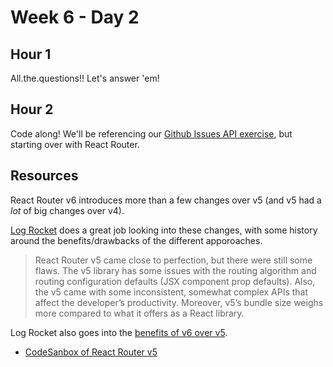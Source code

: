 # Week 6 - Day 2

## Hour 1

All.the.questions!! Let's answer 'em!

## Hour 2

Code along! We'll be referencing our [Github Issues API exercise](https://github.com/ccs-fall-2023/exercises/tree/main/js-github-fetch#github-issues-lookup), but starting over with React Router.

## Resources

React Router v6 introduces more than a few changes over v5 (and v5 had a _lot_ of big changes over v4).

[Log Rocket](https://blog.logrocket.com/migrating-react-router-v6-guide/#change-react-router-v6) does a great job looking into these changes, with some history around the benefits/drawbacks of the different apporoaches.

> React Router v5 came close to perfection, but there were still some flaws. The v5 library has some issues with the routing algorithm and routing configuration defaults (JSX component prop defaults). Also, the v5 came with some inconsistent, somewhat complex APIs that affect the developer’s productivity. Moreover, v5’s bundle size weighs more compared to what it offers as a React library.

Log Rocket also goes into the [benefits of v6 over v5](https://blog.logrocket.com/migrating-react-router-v6-guide/#benefits-react-router-v6-over-v5).

* [CodeSanbox of React Router v5](https://codesandbox.io/s/react-router-v5-y5l4ch?file=/src/App.js)
